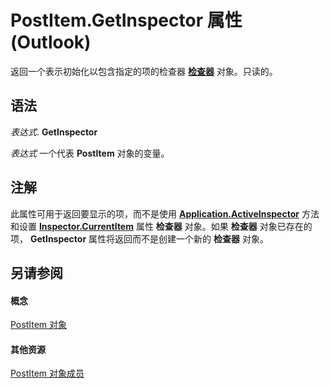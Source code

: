 
# PostItem.GetInspector 属性 (Outlook)

返回一个表示初始化以包含指定的项的检查器 **[检查器](d7384756-669c-0549-1032-c3b864187994.md)** 对象。只读的。


## 语法

 _表达式_. **GetInspector**

 _表达式_ 一个代表 **PostItem** 对象的变量。


## 注解

此属性可用于返回要显示的项，而不是使用 **[Application.ActiveInspector](3f2b6491-7b4b-8165-327e-b319711d5656.md)** 方法和设置 **[Inspector.CurrentItem](eaaf0192-a169-c107-95a6-b8e759a3b873.md)** 属性 **检查器** 对象。如果 **检查器** 对象已存在的项， **GetInspector** 属性将返回而不是创建一个新的 **检查器** 对象。


## 另请参阅


#### 概念


[PostItem 对象](de44065d-4e93-315a-279f-7b92f09c0465.md)
#### 其他资源


[PostItem 对象成员](5b150db1-c96d-0721-ec36-d5b5ebc20fd8.md)